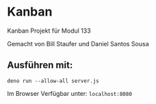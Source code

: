 # Kanban

Kanban Projekt für Modul 133

Gemacht von Bill Staufer und Daniel Santos Sousa

## Ausführen mit:

`deno run --allow-all server.js`

Im Browser Verfügbar unter: `localhost:8080`
